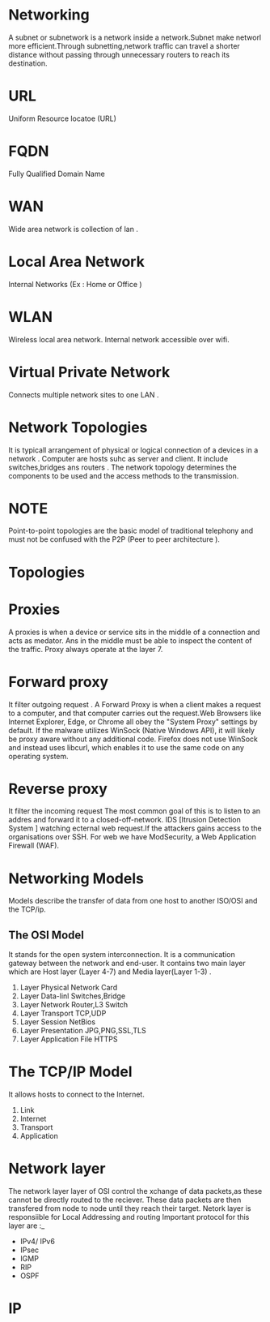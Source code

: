 # Networking 
 A subnet or subnetwork is a network inside a network.Subnet make networl more efficient.Through subnetting,network traffic can travel a shorter distance without passing through unnecessary routers to reach its destination.

# URL 
 Uniform Resource locatoe (URL)
  # FQDN 
  Fully Qualified Domain Name 
# WAN 

 Wide area network is collection of lan .
 # Local Area Network 
 Internal Networks (Ex : Home or Office )
 # WLAN 
 Wireless local area network. Internal network accessible over wifi.
 # Virtual Private Network 
  Connects multiple network sites to one LAN .
# Network Topologies 
 It is typicall arrangement of physical or logical connection of a devices in a network .
  Computer are hosts suhc as server and client. It include switches,bridges ans routers .
   The network topology determines the components to be used and the access methods to the transmission.

# NOTE
 Point-to-point topologies are the basic model of traditional telephony and must not be confused with the P2P (Peer to peer architecture ).
 # Topologies 
 # Proxies 
  A proxies is when a device or service sits in the middle of a connection and acts as medator. Ans in the middle must be able to inspect the content of the traffic.
   Proxy always operate at the layer 7.
# Forward proxy 
 It filter outgoing request .
 A Forward Proxy is when a client makes a request to a computer, and that computer carries out the request.Web Browsers like Internet Explorer, Edge, or Chrome all obey the "System Proxy" settings by default. If the malware utilizes WinSock (Native Windows API), it will likely be proxy aware without any additional code. Firefox does not use WinSock and instead uses libcurl, which enables it to use the same code on any operating system. 
 # Reverse proxy 
 It filter the incoming request 
 The most common goal of this is to listen to an addres and forward it to a closed-off-network.
  IDS [Itrusion Detection System ] watching ecternal web request.If the attackers gains access to the organisations over SSH.
 For web we have ModSecurity, a Web Application Firewall (WAF).

 # Networking Models 
  Models describe the transfer of data from one host to another ISO/OSI and the TCP/ip.

 ## The OSI Model 
 It stands for the open system interconnection.
 It is a communication gateway between the network and end-user.
 It contains two main layer which are Host layer (Layer 4-7) and Media layer(Layer 1-3) .

 1. Layer Physical Network Card 
 2. Layer Data-linl Switches,Bridge
 3. Layer Network Router,L3 Switch 
 4. Layer Transport  TCP,UDP
 5. Layer  Session  NetBios 
 6. Layer Presentation  JPG,PNG,SSL,TLS 
 7. Layer Application  File HTTPS 
 # The TCP/IP Model 
 It allows hosts to connect to the Internet.
 1. Link
 2. Internet 
 3. Transport 
 4. Application
 
# Network layer 
 The network layer  layer of OSI control the xchange of data packets,as these cannot be directly routed to the reciever.
 These data packets are then transfered from node to node until they reach their target.
 Netork layer is responsiible for Local Addressing  and routing
 Important protocol for this layer are :_
  - IPv4/ IPv6
  - IPsec
  - IGMP
  - RIP
  - OSPF
 # IP
 







